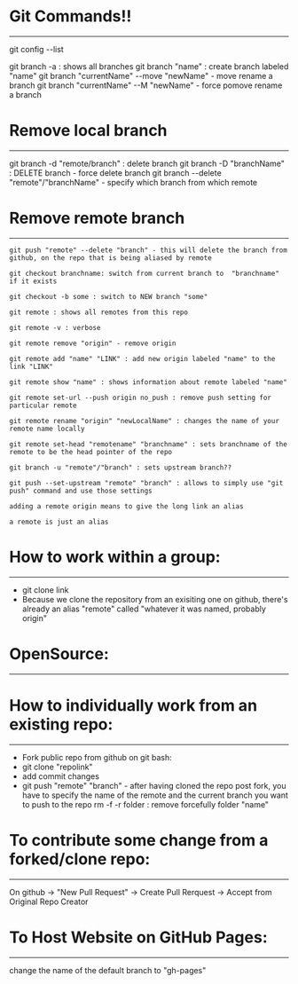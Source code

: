 # Git Commands!!
------------

git config --list

git branch -a : shows all branches
git branch "name" : create branch labeled "name"
git branch "currentName" --move "newName" - move rename a branch
git branch "currentName" --M "newName" - force pomove rename a branch

# Remove local branch
-------------------
git branch -d "remote/branch" : delete branch 
git branch -D "branchName" : DELETE branch - force delete branch
git branch --delete "remote"/"branchName" - specify which branch from which remote


# Remove remote branch
--------------------

```
git push "remote" --delete "branch" - this will delete the branch from github, on the repo that is being aliased by remote

git checkout branchname: switch from current branch to  "branchname" if it exists

git checkout -b some : switch to NEW branch "some"

git remote : shows all remotes from this repo

git remote -v : verbose

git remote remove "origin" - remove origin

git remote add "name" "LINK" : add new origin labeled "name" to the link "LINK"

git remote show "name" : shows information about remote labeled "name"

git remote set-url --push origin no_push : remove push setting for particular remote

git remote rename "origin" "newLocalName" : changes the name of your remote name locally

git remote set-head "remotename" "branchname" : sets branchname of the remote to be the head pointer of the repo

git branch -u "remote"/"branch" : sets upstream branch??

git push --set-upstream "remote" "branch" : allows to simply use "git push" command and use those settings

adding a remote origin means to give the long link an alias

a remote is just an alias

```

# How to work within a group:
---------------------------

- git clone link
- Because we clone the repository from an exisiting one on github, there's already an alias "remote" called "whatever it was named, probably origin"

# OpenSource:
-----------
# How to individually work from an existing repo: 
----------------------------------------------
- Fork public repo from github
on git bash:
- git clone "repolink"
- add commit changes
- git push "remote" "branch" - 
after having cloned the repo post fork, you have to specify the name of the remote and the current branch you want to push to the repo
rm -f -r folder : remove forcefully folder "name"

# To contribute some change from a forked/clone repo:
---------------------------------------------------
On github -> "New Pull Request"
-> Create Pull Rerquest
-> Accept from Original Repo Creator


# To Host Website on GitHub Pages:
--------------------------------
change the name of the default branch to "gh-pages"

